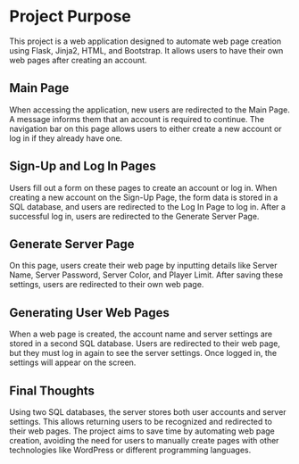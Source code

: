 # Project Purpose
This project is a web application designed to automate web page creation using Flask, Jinja2, HTML, and Bootstrap. It allows users to have their own web pages after creating an account.

## Main Page
When accessing the application, new users are redirected to the Main Page. A message informs them that an account is required to continue. The navigation bar on this page allows users to either create a new account or log in if they already have one.

## Sign-Up and Log In Pages
Users fill out a form on these pages to create an account or log in. When creating a new account on the Sign-Up Page, the form data is stored in a SQL database, and users are redirected to the Log In Page to log in. After a successful log in, users are redirected to the Generate Server Page.

## Generate Server Page
On this page, users create their web page by inputting details like Server Name, Server Password, Server Color, and Player Limit. After saving these settings, users are redirected to their own web page.

## Generating User Web Pages
When a web page is created, the account name and server settings are stored in a second SQL database. Users are redirected to their web page, but they must log in again to see the server settings. Once logged in, the settings will appear on the screen.

## Final Thoughts
Using two SQL databases, the server stores both user accounts and server settings. This allows returning users to be recognized and redirected to their web pages. The project aims to save time by automating web page creation, avoiding the need for users to manually create pages with other technologies like WordPress or different programming languages.







